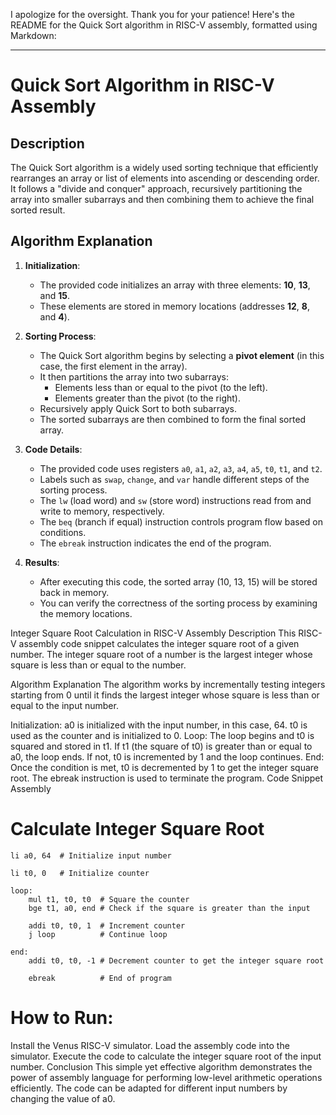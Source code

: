 I apologize for the oversight. Thank you for your patience! Here's the README for the Quick Sort algorithm in RISC-V assembly, formatted using Markdown:

---

# Quick Sort Algorithm in RISC-V Assembly

## Description
The Quick Sort algorithm is a widely used sorting technique that efficiently rearranges an array or list of elements into ascending or descending order. It follows a "divide and conquer" approach, recursively partitioning the array into smaller subarrays and then combining them to achieve the final sorted result.

## Algorithm Explanation
1. **Initialization**:
   - The provided code initializes an array with three elements: **10**, **13**, and **15**.
   - These elements are stored in memory locations (addresses **12**, **8**, and **4**).

2. **Sorting Process**:
   - The Quick Sort algorithm begins by selecting a **pivot element** (in this case, the first element in the array).
   - It then partitions the array into two subarrays:
     - Elements less than or equal to the pivot (to the left).
     - Elements greater than the pivot (to the right).
   - Recursively apply Quick Sort to both subarrays.
   - The sorted subarrays are then combined to form the final sorted array.

3. **Code Details**:
   - The provided code uses registers `a0`, `a1`, `a2`, `a3`, `a4`, `a5`, `t0`, `t1`, and `t2`.
   - Labels such as `swap`, `change`, and `var` handle different steps of the sorting process.
   - The `lw` (load word) and `sw` (store word) instructions read from and write to memory, respectively.
   - The `beq` (branch if equal) instruction controls program flow based on conditions.
   - The `ebreak` instruction indicates the end of the program.

4. **Results**:
   - After executing this code, the sorted array (10, 13, 15) will be stored back in memory.
   - You can verify the correctness of the sorting process by examining the memory locations.



Integer Square Root Calculation in RISC-V Assembly
Description
This RISC-V assembly code snippet calculates the integer square root of a given number. The integer square root of a number is the largest integer whose square is less than or equal to the number.

Algorithm Explanation
The algorithm works by incrementally testing integers starting from 0 until it finds the largest integer whose square is less than or equal to the input number.

Initialization:
a0 is initialized with the input number, in this case, 64.
t0 is used as the counter and is initialized to 0.
Loop:
The loop begins and t0 is squared and stored in t1.
If t1 (the square of t0) is greater than or equal to a0, the loop ends.
If not, t0 is incremented by 1 and the loop continues.
End:
Once the condition is met, t0 is decremented by 1 to get the integer square root.
The ebreak instruction is used to terminate the program.
Code Snippet
Assembly

# Calculate Integer Square Root
```
li a0, 64  # Initialize input number

li t0, 0   # Initialize counter

loop:
    mul t1, t0, t0  # Square the counter
    bge t1, a0, end # Check if the square is greater than the input

    addi t0, t0, 1  # Increment counter
    j loop          # Continue loop

end:
    addi t0, t0, -1 # Decrement counter to get the integer square root

    ebreak          # End of program
```
# How to Run:

Install the Venus RISC-V simulator.
Load the assembly code into the simulator.
Execute the code to calculate the integer square root of the input number.
Conclusion
This simple yet effective algorithm demonstrates the power of assembly language for performing low-level arithmetic operations efficiently. The code can be adapted for different input numbers by changing the value of a0.

